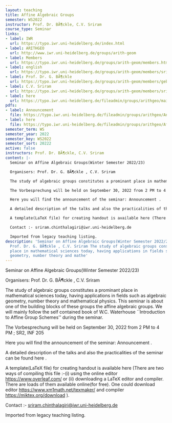 ```yaml
---
layout: teaching
title: Affine Algebraic Groups
semester: WS2022
instructor: Prof. Dr. BÃ¶ckle, C.V. Sriram
course_type: Seminar
links:
- label: IWR
  url: https://typo.iwr.uni-heidelberg.de/index.html
- label: ARITHGEO
  url: http://www.iwr.uni-heidelberg.de/groups/arith-geom
- label: Members
  url: https://typo.iwr.uni-heidelberg.de/groups/arith-geom/members.html
- label: english
  url: https://typo.iwr.uni-heidelberg.de/groups/arith-geom/members/sriramcv/affine-algebraic-groups.html
- label: Prof. Dr. G. BÃ¶ckle
  url: https://typo.iwr.uni-heidelberg.de/groups/arith-geom/members/gebhard-boeckle.html
- label: C.V. Sriram
  url: https://typo.iwr.uni-heidelberg.de/groups/arith-geom/members/sriramcv.html
- label: here
  url: https://typo.iwr.uni-heidelberg.de/fileadmin/groups/arithgeo/main.tex
pdfs:
- label: Announcement
  file: https://typo.iwr.uni-heidelberg.de/fileadmin/groups/arithgeo/Announcement-1.pdf
- label: here
  file: https://typo.iwr.uni-heidelberg.de/fileadmin/groups/arithgeo/AffineAlgGrpSem.pdf
semester_term: WS
semester_year: 2022
semester_key: WS2022
semester_sort: 20222
active: false
instructors: Prof. Dr. BÃ¶ckle, C.V. Sriram
content: |-
  Seminar on Affine Algebraic Groups(Winter Semester 2022/23)

  Organisers: Prof. Dr. G. BÃ¶ckle , C.V. Sriram

  The study of algebraic groups constitutes a prominant place in mathematical sciences today, having applications in fields such as algebraic geometry, number theory and mathematical physics. This seminar is about one of the building blocks of these groups the affine algebraic groups. We will mainly follow the self contained book of W.C. Waterhouse ``Introduction to Affine Group Schemes'' during the seminar.

  The Vorbesprechung will be held on September 30, 2022 from 2 PM to 4 PM ; SR2, INF 205

  Here you will find the announcement of the seminar: Announcement .

  A detailed description of the talks and also the practicalities of the seminar can be found here .

  A template(LaTeX file) for creating handout is available here (There are two ways of compiling this file :-(i) using the online editor https://www.overleaf.com/ or (ii) downloading a LaTeX editor and compiler. There are loads of them available online(for free). One could download editor https://www.xm1math.net/texmaker/ and compiler https://miktex.org/download ).

  Contact :- sriram.chinthalagiri@iwr.uni-heidelberg.de

  Imported from legacy teaching listing.
description: 'Seminar on Affine Algebraic Groups(Winter Semester 2022/23) Organisers:
  Prof. Dr. G. BÃ¶ckle , C.V. Sriram The study of algebraic groups constitutes a prominant
  place in mathematical sciences today, having applications in fields such as algebraic
  geometry, number theory and mathe'
---
```

Seminar on Affine Algebraic Groups(Winter Semester 2022/23)

Organisers: Prof. Dr. G. BÃ¶ckle , C.V. Sriram

The study of algebraic groups constitutes a prominant place in mathematical sciences today, having applications in fields such as algebraic geometry, number theory and mathematical physics. This seminar is about one of the building blocks of these groups the affine algebraic groups. We will mainly follow the self contained book of W.C. Waterhouse ``Introduction to Affine Group Schemes'' during the seminar.

The Vorbesprechung will be held on September 30, 2022 from 2 PM to 4 PM ; SR2, INF 205

Here you will find the announcement of the seminar: Announcement .

A detailed description of the talks and also the practicalities of the seminar can be found here .

A template(LaTeX file) for creating handout is available here (There are two ways of compiling this file :-(i) using the online editor https://www.overleaf.com/ or (ii) downloading a LaTeX editor and compiler. There are loads of them available online(for free). One could download editor https://www.xm1math.net/texmaker/ and compiler https://miktex.org/download ).

Contact :- sriram.chinthalagiri@iwr.uni-heidelberg.de

Imported from legacy teaching listing.
